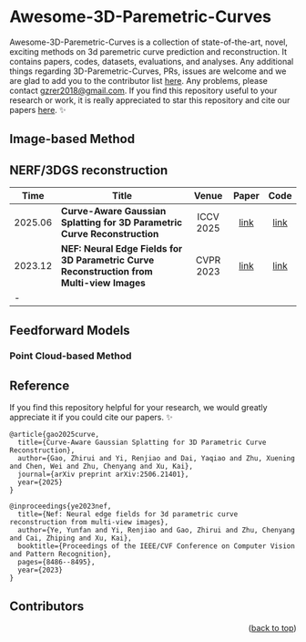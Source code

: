 # Awesome-3D-Paremetric-Curves
Awesome-3D-Paremetric-Curves is a collection of state-of-the-art, novel, exciting methods on 3d paremetric curve prediction and reconstruction. It contains papers, codes, datasets, evaluations, and analyses. Any additional things regarding 3D-Paremetric-Curves, PRs, issues are welcome and we are glad to add you to the contributor list [here](#contributors). Any problems, please contact gzrer2018@gmail.com. If you find this repository useful to your research or work, it is really appreciated to star this repository and cite our papers [here](#Reference). :sparkles:




## Image-based Method

## NERF/3DGS reconstruction

| Time    | Title                                                        | Venue |                  Paper                   |                             Code                             |
| ------- | ------------------------------------------------------------ | :---: | :--------------------------------------: | :----------------------------------------------------------: |
| 2025.06 | **Curve-Aware Gaussian Splatting for 3D Parametric Curve Reconstruction** | ICCV 2025  | [link](https://arxiv.org/abs/2506.21401) | [link](https://github.com/zhirui-gao/Curve-Gaussian) |
| 2023.12| **NEF: Neural Edge Fields for 3D Parametric Curve Reconstruction from Multi-view Images**| CVPR 2023| [link]([https://arxiv.org/abs/2506.21401](https://arxiv.org/abs/2303.07653)) | [link](https://github.com/yunfan1202/NEF_code) |
 |- |





## Feedforward Models

### Point Cloud-based Method



## Reference

If you find this repository helpful for your research, we would greatly appreciate it if you could cite our papers. :sparkles:

```
@article{gao2025curve,
  title={Curve-Aware Gaussian Splatting for 3D Parametric Curve Reconstruction},
  author={Gao, Zhirui and Yi, Renjiao and Dai, Yaqiao and Zhu, Xuening and Chen, Wei and Zhu, Chenyang and Xu, Kai},
  journal={arXiv preprint arXiv:2506.21401},
  year={2025}
}

@inproceedings{ye2023nef,
  title={Nef: Neural edge fields for 3d parametric curve reconstruction from multi-view images},
  author={Ye, Yunfan and Yi, Renjiao and Gao, Zhirui and Zhu, Chenyang and Cai, Zhiping and Xu, Kai},
  booktitle={Proceedings of the IEEE/CVF Conference on Computer Vision and Pattern Recognition},
  pages={8486--8495},
  year={2023}
}

```


## Contributors


<p align="right">(<a href="#top">back to top</a>)</p>

